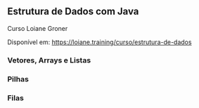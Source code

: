 ## Estrutura de Dados com Java
Curso Loiane Groner

Disponível em: https://loiane.training/curso/estrutura-de-dados

### Vetores, Arrays e Listas
### Pilhas
### Filas
